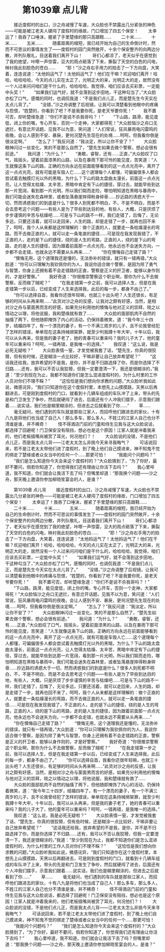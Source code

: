 # 　　第1039章 点儿背
　　接近度假村的出口，沙之舟减慢了车速，大众脸也不禁露出几分紧张的神色——可能是被江老夫人硬闯了度假村的缘故，门口增加了四五个保安！
　　太幸运了！我吞了口唾沫，握紧了手里楚缘的那只高跟鞋……
　　二十米……
　　十米……
　　五米……
　　随着距离的缩短，我已经开始为自己的生命倒计时，然而不可思议的事情发生了——度假村的园门突然敞开，十余个保安整齐的向两边分散，并列队敬礼，目送着我们离开下山！
　　哥们心都凉了，老天似乎在感觉到了我的绝望，咔嚓一声惊雷，豆大的雨点砸落了下来，撕裂了天空的白色的闪电，映衬我此刻脸色的苍白……
　　“耶！”沙之舟右手用力的拍击了一下方向盘，大笑着，连连说道：“太他妈运气了！太他妈运气了！他们在干嘛？欢迎咱们离开！哈哈，哈哈哈哈，今天的点儿实在太正了，光明正大的来，光明正大的走，居然没有一个人过来问问咱们是干什么的，哈哈哈哈，我觉得，咱们应该去买彩票，一定能中头奖！”
　　“如果我们运气好，就不会落到这步田地，干这种勾当了，”大众脸亦松了口气，感慨的同时，也调侃我道：“不是我们点儿正，而是楚先生今天实在太点儿背了。”
　　“没错，”沙之舟调整了后视镜，让我可以清楚看到他眼中的疼痛与怨恨，“姓楚的，你看到了吧？不是我要你死，是老天爷要你死！”
　　我不置可否，却听楚缘急道：“你们不是说不杀我哥吗？！”
　　“下山路，路滑，能见度低，闭上你的嘴，专心开车，否则一个走神，大家都得死！”大众脸恼沙之舟口无遮拦，有意岔开话题，见我不以为意，笑问道：“人们常说，狂风暴雨电闪雷鸣的夜晚，会让人感到不安、暴戾，更何况楚先生现在的处境……呵呵，但我看你倒是很淡定啊。”
　　“怎么了？”我反问道：“我淡定，所以让你不安了？”
　　大众脸眼神闪过一丝变化，笑的不是那么自然了，“楚先生如果去做个警察，想必会很有前途。”
　　我问道：“为什么？”
　　“勇敢，睿智，还有……正直，”大众脸叹了口气，摇摇头，望着前面漆黑的山路，以及在暴雨下那可怜的能见度，苦笑道：“人生就像这条下山的路，正确的方向永远在前面能够看到的这一点点光亮中，离开了这一点点光亮，就有可能是车毁人亡……这个道理每个人都懂，可偏偏很多人都会尝试着去触摸灯光以外的黑暗，为什么？下山的路太盘曲太漫长，前面这一点点光亮，让人觉得太枯燥、太辛苦，黑暗中肯定有下山的捷径，穿过去，就能早些到达那一片宽阔，看到那一片光明，所以我们铤而走险，哪怕明知道在黑暗与暴雨中，我们可能会迷失在森林里，或者坠落悬崖摔得粉身碎骨……抄近路的诱惑大于一切，然而诱惑我们的到底是什么？很多人到死都不明白，不，不是不明白，而是不会去思考这个问题——有些人是为了早些到达目的地，有些人，大概，只是厌烦了步步谨慎的辛苦与枯燥吧……可是与下山的路不一样，我们走错了，后悔了，无论多远，只要还活着，就可以走回来，人生的路，却是走错了一步，就再也回不来了，呵呵，我个人从来都是这样理解的：做个正直的人，就要走一条枯燥漫长的弯路，而不去做正直的人，就可以走一条笔直的捷径……可是现在我发现我错了，不正直的人，走的是下山的捷径，绕的是人生的弯路，正直的人，绕的是下山的弯路，走的是人生的捷径，因为跟着前面那一点点光亮，他永远也不会迷失方向，一步都不会走错，也就永远不需要从头再来……”
　　“你在懊悔自己走错了路？”
　　“懊悔无用，这个道理我还是懂的，无法弥补的错误，就只有一错再错，”大众脸道：“你可以只理解为我钦佩你的为人，我说你适合做个警察，是因为除了勇气与智慧，你身上还拥有着不会走错路的正直，警察是正义的扞卫者，能够以身作则的，才是好警察。”
　　我好奇道：“你很推崇警察这个职业啊，那你为什么不去做警察，反而做了贼呢？”
　　“在我走错第一步之前，我可以选择人生，但是在我走错第一步以后，已经变成了人生来选择我，此后的每一步，都身不由己了。”
　　“你可以选择自首，我看你还很年轻嘛，也就三十出头吧？人生还很长，有足够的时间从头再来啊……”此货对沙之舟的反感，让我对之颇有好感，当然，是相对沙之舟与蒙面男而言的好感，如果充分利用他的懊悔与他对正义的崇拜，晓之以情动之以理，将他说服，我和楚缘就有救了……
　　大众脸的面部肌肉不自然的抽搐了两下，但他随即掩饰了内心的活动，仍保持着微笑，道：“我今年三十四岁，结婚四年了，有一个漂亮的妻子，有一个不满三周岁的儿子，且不论我曾经犯了怎样的错误，单单现在这条持械绑架罪，就至少判我蹲十年大牢，十年以后，我可以从头再来，但是我的妻子老了，她的青春可以重来吗？我的儿子大了，他的童年可以重来吗？呵呵，一错再错，是我唯一的选择。”
　　我叹道：“这么说，我是必死无疑啦？”
　　大众脸表情一窒，才发觉被我套了话，“楚先生，你真的很狡猾，但有些时候，还是糊涂一点比较好，干嘛非要让自己放弃希望呢？”
　　“这话我还给我，放弃希望的不是我，是你，并不是不归路选择了你，而是你选择了不归路……还有，我可以不否认我狡猾，但我一定要澄清一下，我还是很糊涂的，”我道：“至少到现在为止，我都不知道你们是怎么混进度假村的，为什么村里的工作人员对你们不理不睬？”
　　“这恰恰是我们想向你求教的问题，”大众脸听我如此说，微感诧异，“我们只知道你在这个度假村里，本想先上山摸摸路，天黑以后再翻进去，可是刚到度假村的门口，就看到十几辆车组成的车队冲了上来，带头的先是和门卫发生了争吵，然后就硬闯了进去，后面还有个人冲我们摆手，示意我们跟着……说实话，我们也是糊里糊涂的，但进去之后就看到了你……”
　　草……
　　毫无疑问，他们遇到的车队就是那些江家人，而招呼他们跟进去的家伙，十有八九是将他们也当成了自己人！那么多车，那么多人，不姓江的江家人自己也分不清谁是谁，并不稀奇！
　　怪不得酒店门前的门童和侍生见我与这大众脸说话，都选择了回避呢！门卫保安没有阻挡，想必也是这个原因！江家人就是冲着我来的，他们老板插嘴尚被赏了耳光，何况他们？！
　　大众脸说的没错，不是他们点儿正，而是我太点儿背——江老太太怎么非挑今天来寻我晦气？
　　可话说回来，若不是江老太太带他们进了度假村，到了晚上他们自己摸进来，神不知鬼不觉的绑走了楚缘或者众女当中的任何一个……那更可怕！
　　“我能问个问题吗？”
　　“我们是怎么知道你今天会来这个度假村的？”大众脸猜到了，“为了你好，最好不要问，倘若你知道了，你觉得我们还有理由让你活下去吗？”
　　我心里啐道，我不知道，你们就会让我活下去了吗？但嘴里却道：“那我换个问题——沙之舟，那天晚上邀请你参加柳晓笙宴会的人，是谁？”

　　第1039章 点儿背
　　接近度假村的出口，沙之舟减慢了车速，大众脸也不禁露出几分紧张的神色——可能是被江老夫人硬闯了度假村的缘故，门口增加了四五个保安！
　　太幸运了！我吞了口唾沫，握紧了手里楚缘的那只高跟鞋……
　　二十米……
　　十米……
　　五米……
　　随着距离的缩短，我已经开始为自己的生命倒计时，然而不可思议的事情发生了——度假村的园门突然敞开，十余个保安整齐的向两边分散，并列队敬礼，目送着我们离开下山！
　　哥们心都凉了，老天似乎在感觉到了我的绝望，咔嚓一声惊雷，豆大的雨点砸落了下来，撕裂了天空的白色的闪电，映衬我此刻脸色的苍白……
　　“耶！”沙之舟右手用力的拍击了一下方向盘，大笑着，连连说道：“太他妈运气了！太他妈运气了！他们在干嘛？欢迎咱们离开！哈哈，哈哈哈哈，今天的点儿实在太正了，光明正大的来，光明正大的走，居然没有一个人过来问问咱们是干什么的，哈哈哈哈，我觉得，咱们应该去买彩票，一定能中头奖！”
　　“如果我们运气好，就不会落到这步田地，干这种勾当了，”大众脸亦松了口气，感慨的同时，也调侃我道：“不是我们点儿正，而是楚先生今天实在太点儿背了。”
　　“没错，”沙之舟调整了后视镜，让我可以清楚看到他眼中的疼痛与怨恨，“姓楚的，你看到了吧？不是我要你死，是老天爷要你死！”
　　我不置可否，却听楚缘急道：“你们不是说不杀我哥吗？！”
　　“下山路，路滑，能见度低，闭上你的嘴，专心开车，否则一个走神，大家都得死！”大众脸恼沙之舟口无遮拦，有意岔开话题，见我不以为意，笑问道：“人们常说，狂风暴雨电闪雷鸣的夜晚，会让人感到不安、暴戾，更何况楚先生现在的处境……呵呵，但我看你倒是很淡定啊。”
　　“怎么了？”我反问道：“我淡定，所以让你不安了？”
　　大众脸眼神闪过一丝变化，笑的不是那么自然了，“楚先生如果去做个警察，想必会很有前途。”
　　我问道：“为什么？”
　　“勇敢，睿智，还有……正直，”大众脸叹了口气，摇摇头，望着前面漆黑的山路，以及在暴雨下那可怜的能见度，苦笑道：“人生就像这条下山的路，正确的方向永远在前面能够看到的这一点点光亮中，离开了这一点点光亮，就有可能是车毁人亡……这个道理每个人都懂，可偏偏很多人都会尝试着去触摸灯光以外的黑暗，为什么？下山的路太盘曲太漫长，前面这一点点光亮，让人觉得太枯燥、太辛苦，黑暗中肯定有下山的捷径，穿过去，就能早些到达那一片宽阔，看到那一片光明，所以我们铤而走险，哪怕明知道在黑暗与暴雨中，我们可能会迷失在森林里，或者坠落悬崖摔得粉身碎骨……抄近路的诱惑大于一切，然而诱惑我们的到底是什么？很多人到死都不明白，不，不是不明白，而是不会去思考这个问题——有些人是为了早些到达目的地，有些人，大概，只是厌烦了步步谨慎的辛苦与枯燥吧……可是与下山的路不一样，我们走错了，后悔了，无论多远，只要还活着，就可以走回来，人生的路，却是走错了一步，就再也回不来了，呵呵，我个人从来都是这样理解的：做个正直的人，就要走一条枯燥漫长的弯路，而不去做正直的人，就可以走一条笔直的捷径……可是现在我发现我错了，不正直的人，走的是下山的捷径，绕的是人生的弯路，正直的人，绕的是下山的弯路，走的是人生的捷径，因为跟着前面那一点点光亮，他永远也不会迷失方向，一步都不会走错，也就永远不需要从头再来……”
　　“你在懊悔自己走错了路？”
　　“懊悔无用，这个道理我还是懂的，无法弥补的错误，就只有一错再错，”大众脸道：“你可以只理解为我钦佩你的为人，我说你适合做个警察，是因为除了勇气与智慧，你身上还拥有着不会走错路的正直，警察是正义的扞卫者，能够以身作则的，才是好警察。”
　　我好奇道：“你很推崇警察这个职业啊，那你为什么不去做警察，反而做了贼呢？”
　　“在我走错第一步之前，我可以选择人生，但是在我走错第一步以后，已经变成了人生来选择我，此后的每一步，都身不由己了。”
　　“你可以选择自首，我看你还很年轻嘛，也就三十出头吧？人生还很长，有足够的时间从头再来啊……”此货对沙之舟的反感，让我对之颇有好感，当然，是相对沙之舟与蒙面男而言的好感，如果充分利用他的懊悔与他对正义的崇拜，晓之以情动之以理，将他说服，我和楚缘就有救了……
　　大众脸的面部肌肉不自然的抽搐了两下，但他随即掩饰了内心的活动，仍保持着微笑，道：“我今年三十四岁，结婚四年了，有一个漂亮的妻子，有一个不满三周岁的儿子，且不论我曾经犯了怎样的错误，单单现在这条持械绑架罪，就至少判我蹲十年大牢，十年以后，我可以从头再来，但是我的妻子老了，她的青春可以重来吗？我的儿子大了，他的童年可以重来吗？呵呵，一错再错，是我唯一的选择。”
　　我叹道：“这么说，我是必死无疑啦？”
　　大众脸表情一窒，才发觉被我套了话，“楚先生，你真的很狡猾，但有些时候，还是糊涂一点比较好，干嘛非要让自己放弃希望呢？”
　　“这话我还给我，放弃希望的不是我，是你，并不是不归路选择了你，而是你选择了不归路……还有，我可以不否认我狡猾，但我一定要澄清一下，我还是很糊涂的，”我道：“至少到现在为止，我都不知道你们是怎么混进度假村的，为什么村里的工作人员对你们不理不睬？”
　　“这恰恰是我们想向你求教的问题，”大众脸听我如此说，微感诧异，“我们只知道你在这个度假村里，本想先上山摸摸路，天黑以后再翻进去，可是刚到度假村的门口，就看到十几辆车组成的车队冲了上来，带头的先是和门卫发生了争吵，然后就硬闯了进去，后面还有个人冲我们摆手，示意我们跟着……说实话，我们也是糊里糊涂的，但进去之后就看到了你……”
　　草……
　　毫无疑问，他们遇到的车队就是那些江家人，而招呼他们跟进去的家伙，十有八九是将他们也当成了自己人！那么多车，那么多人，不姓江的江家人自己也分不清谁是谁，并不稀奇！
　　怪不得酒店门前的门童和侍生见我与这大众脸说话，都选择了回避呢！门卫保安没有阻挡，想必也是这个原因！江家人就是冲着我来的，他们老板插嘴尚被赏了耳光，何况他们？！
　　大众脸说的没错，不是他们点儿正，而是我太点儿背——江老太太怎么非挑今天来寻我晦气？
　　可话说回来，若不是江老太太带他们进了度假村，到了晚上他们自己摸进来，神不知鬼不觉的绑走了楚缘或者众女当中的任何一个……那更可怕！
　　“我能问个问题吗？”
　　“我们是怎么知道你今天会来这个度假村的？”大众脸猜到了，“为了你好，最好不要问，倘若你知道了，你觉得我们还有理由让你活下去吗？”
　　我心里啐道，我不知道，你们就会让我活下去了吗？但嘴里却道：“那我换个问题——沙之舟，那天晚上邀请你参加柳晓笙宴会的人，是谁？”

